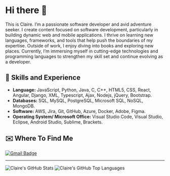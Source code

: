 # Hi there 👋
This is Claire. I’m a passionate software developer and avid adventure seeker. I create content focused on software development, particularly in building dynamic web and mobile applications. I thrive on learning new languages, frameworks, and tools that help push the boundaries of my expertise. Outside of work, I enjoy diving into books and exploring new places. Currently, I’m immersing myself in cutting-edge technologies and programming languages to strengthen my skill set and continue evolving as a developer.

## 🦾 Skills and Experience
* **Language:** JavaScript, Python, Java, C, C++, HTML5, CSS, React, Angular, Django, XML, Typescript, Ajax, Nodejs, jQuery, Bootstrap. 
* **Databases:** SQL, MySQL, PostgreSQL, Microsoft SQL, NoSQL, MongoDB. 
* **Software:** AWS, Jira, Git, GitHub, Azure, Docker, Adobe, Figma.
* **Operating System/ Microsoft Office:** Visual Studio Code, Visual Studio, Eclipse, Android Studio, Sublime, Brackets.

## ✉️ Where To Find Me
[![Gmail Badge](https://img.shields.io/badge/Gmail-%2312100E.svg?style=for-the-badge&logo=gmail&logoColor=white&link=mailto:claire.rsulaiman@gmail.com)](mailto:claire.rsulaiman@gmail.com)

---
<img align="center" alt="Claire's GitHub Stats" src="https://github-readme-stats.vercel.app/api?username=rezi410&show_icons=true&theme=gotham" />

<img align="center" alt="Claire's GitHub Top Languages" src="https://github-readme-stats.vercel.app/api/top-langs/?username=Rezi&show_icons=true&theme=gotham" />

